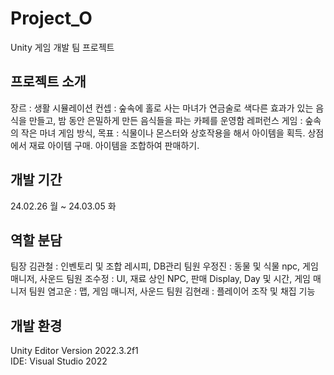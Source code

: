# Project_O
Unity 게임 개발 팀 프로젝트

## 프로젝트 소개
장르 : 생활 시뮬레이션
컨셉 : 숲속에 홀로 사는 마녀가 연금술로 색다른 효과가 있는 음식을 만들고, 밤 동안 은밀하게 만든 음식들을 파는 카페를 운영함
레퍼런스 게임 : 숲속의 작은 마녀
게임 방식, 목표 : 식물이나 몬스터와 상호작용을 해서 아이템을 획득. 상점에서 재료 아이템 구매. 아이템을 조합하여 판매하기.

## 개발 기간
24.02.26 월 ~ 24.03.05 화

## 역할 분담
팀장 김관철 : 인벤토리 및 조합 레시피, DB관리
팀원 우정진 : 동물 및 식물 npc, 게임 매니저, 사운드
팀원 조수정 : UI, 재료 상인 NPC, 판매 Display, Day 및 시간, 게임 매니저
팀원 염고운 : 맵, 게임 매니저, 사운드 
팀원 김현래 : 플레이어 조작 및 채집 기능

## 개발 환경
Unity Editor Version 2022.3.2f1   
IDE: Visual Studio 2022

